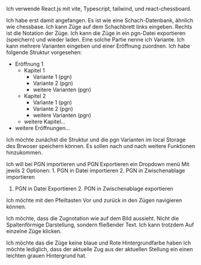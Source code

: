 Ich verwende React.js mit vite, Typescript, tailwind, und react-chessboard.

Ich habe erst damit angefangen.
Es ist wie eine Schach-Datenbank, ähnlich wie chessbase.
Ich kann Züge auf dem Schachbrett links eingeben.
Rechts ist die Notation der Züge.
Ich kann die Züge in ein pgn-Datei exportieren (speichern) und wieder laden.
Eine solche Partie nenne ich Variante.
Ich kann mehrere Varianten eingeben und einer Eröffnung zuordnen.
Ich habe folgende Struktur vorgesehen:
- Eröffnung 1
  - Kapitel 1
    - Variante 1 (pgn)
    - Variante 2 (pgn)
    - weitere Varianten (pgn)
  - Kapitel 2
    - Variante 1 (pgn)
    - Variante 2 (pgn)
    - weitere Varianten (pgn)
  - weitere Kapitel...
- weitere Eröffnungen...

Ich möchte zunächst die Struktur und die pgn Varianten im local Storage des Brwoser speichern können.
Es sollen nach und nach weitere Funktionen hinzukommen.


Ich will bei PGN importieren und PGN Exportieren ein Dropdown menü Mit jewils 2 Optionen: 1. PGN in Datei importieren 2. PGN in Zwischenablage importieren 
1. PGN in Datei Exportieren 2. PGN in Zwischenablage exportieren 

Ich möchte mit den Pfeiltasten Vor und zurück in den Zügen navigieren können. 

Ich möchte, dass die Zugnotation wie auf dem Bild aussieht. Nicht die Spaltenförmige Darstellung, sondern fließender Text. Ich kann trotzdem Auf einzelne Züge klicken. 

Ich möchte das die Züge keine blaue und Rote Hintergrundfarbe haben Ich möchte lediglich, dass der aktuelle Zug aus der aktuellen Stellung ein einen leichten grauen Hintergrund hat. 